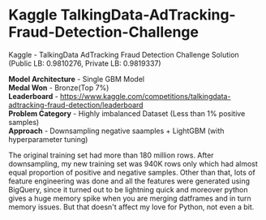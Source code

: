 # Kaggle TalkingData-AdTracking-Fraud-Detection-Challenge

Kaggle - TalkingData AdTracking Fraud Detection Challenge Solution (Public LB: 0.9810276, Private LB: 0.9819337) <br>

**Model Architecture** - Single GBM Model <br>
**Medal Won** - Bronze(Top 7%) <br>
**Leaderboard** - https://www.kaggle.com/competitions/talkingdata-adtracking-fraud-detection/leaderboard <br>
**Problem Category** - Highly imbalanced Dataset (Less than 1% positive samples) <br>
**Approach** - Downsampling negative saamples + LightGBM (with hyperparameter tuning) <br>

The original training set had more than 180 million rows. After downsampling, my new training set was 940K rows only which had almost equal proportion of positive and negative samples. Other than that, lots of feature engineering was done and all the features were generated using BigQuery, since it turned out to be lightning quick and moreover python gives a huge memory spike when you are merging datframes and in turn memory issues. But that doesn't affect my love for Python, not even a bit.
